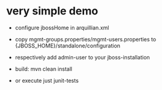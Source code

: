 # very simple demo

* configure jbossHome in arquillian.xml
* copy mgmt-groups.properties/mgmt-users.properties to {JBOSS_HOME}/standalone/configuration 
* respectively add admin-user to your jboss-installation

* build: mvn clean install
* or execute just junit-tests



